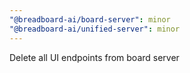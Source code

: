 ```yaml
---
"@breadboard-ai/board-server": minor
"@breadboard-ai/unified-server": minor
---
```


Delete all UI endpoints from board server
